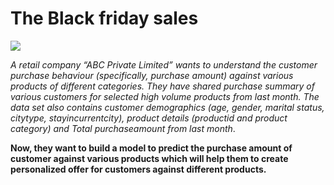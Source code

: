# **The Black friday sales**

![](https://github.com/abdessamad-ca/Portfolio-Data/blob/master/Projet%20pr%C3%A9diction%20des%20vente%20black%20friday/pasted-image-0-10.png)

*A retail company “ABC Private Limited” wants to understand the customer purchase behaviour (specifically, purchase amount) against various products of different categories. They have shared purchase summary of various customers for selected high volume products from last month. The data set also contains customer demographics (age, gender, marital status, citytype, stayincurrentcity), product details (productid and product category) and Total purchaseamount from last month*.

**Now, they want to build a model to predict the purchase amount of customer against various products which will help them to create personalized offer for customers against different products.**